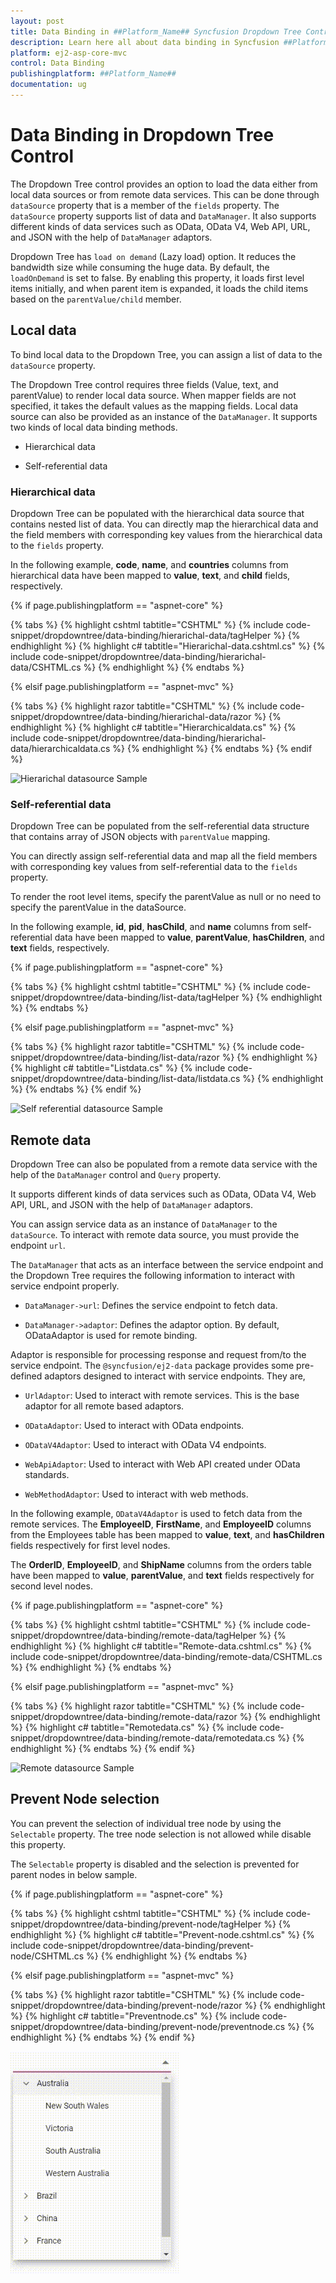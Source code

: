 ```yaml
---
layout: post
title: Data Binding in ##Platform_Name## Syncfusion Dropdown Tree Control
description: Learn here all about data binding in Syncfusion ##Platform_Name## Dropdown Tree control of Syncfusion Essential JS 2 and more.
platform: ej2-asp-core-mvc
control: Data Binding
publishingplatform: ##Platform_Name##
documentation: ug
---
```



# Data Binding in Dropdown Tree Control

The Dropdown Tree control provides an option to load the data either from local data sources or from remote data services. This can be done through `dataSource` property that is a member of the `fields` property. The `dataSource` property supports list of data and `DataManager`. It also supports different kinds of data services such as OData, OData V4, Web API, URL, and JSON with the help of `DataManager` adaptors.

Dropdown Tree has `load on demand` (Lazy load) option. It reduces the bandwidth size while consuming the huge data. By default, the `loadOnDemand` is set to false. By enabling this property, it loads first level items initially, and when parent item is expanded, it loads the child items based on the `parentValue/child` member.

## Local data

To bind local data to the Dropdown Tree, you can assign a list of data to the `dataSource` property.

The Dropdown Tree control requires three fields (Value, text, and parentValue) to render local data source. When mapper fields are not specified, it takes the default values as the mapping fields. Local data source can also be provided as an instance of the `DataManager`. It supports two kinds of local data binding methods.

* Hierarchical data

* Self-referential data

### Hierarchical data

Dropdown Tree can be populated with the hierarchical data source that contains nested list of data. You can directly map the hierarchical data and the field members with corresponding key values from the hierarchical data to the `fields` property.

In the following example, **code**, **name**, and **countries** columns from hierarchical data have been mapped to **value**, **text**, and **child** fields, respectively.

{% if page.publishingplatform == "aspnet-core" %}

{% tabs %}
{% highlight cshtml tabtitle="CSHTML" %}
{% include code-snippet/dropdowntree/data-binding/hierarichal-data/tagHelper %}
{% endhighlight %}
{% highlight c# tabtitle="Hierarichal-data.cshtml.cs" %}
{% include code-snippet/dropdowntree/data-binding/hierarichal-data/CSHTML.cs %}
{% endhighlight %}
{% endtabs %}

{% elsif page.publishingplatform == "aspnet-mvc" %}

{% tabs %}
{% highlight razor tabtitle="CSHTML" %}
{% include code-snippet/dropdowntree/data-binding/hierarichal-data/razor %}
{% endhighlight %}
{% highlight c# tabtitle="Hierarchicaldata.cs" %}
{% include code-snippet/dropdowntree/data-binding/hierarichal-data/hierarchicaldata.cs %}
{% endhighlight %}
{% endtabs %}
{% endif %}

![Hierarichal datasource Sample](./images/hierarichal-data.PNG)

### Self-referential data

Dropdown Tree can be populated from the self-referential data structure that contains array of JSON objects with `parentValue` mapping.

You can directly assign self-referential data and map all the field members with corresponding key values from self-referential data to the `fields` property.

To render the root level items, specify the parentValue as null or no need to specify the parentValue in the dataSource.

In the following example, **id**, **pid**, **hasChild**, and **name** columns from self-referential data have been mapped to **value**, **parentValue**, **hasChildren**, and **text** fields, respectively.

{% if page.publishingplatform == "aspnet-core" %}

{% tabs %}
{% highlight cshtml tabtitle="CSHTML" %}
{% include code-snippet/dropdowntree/data-binding/list-data/tagHelper %}
{% endhighlight %}
{% endtabs %}

{% elsif page.publishingplatform == "aspnet-mvc" %}

{% tabs %}
{% highlight razor tabtitle="CSHTML" %}
{% include code-snippet/dropdowntree/data-binding/list-data/razor %}
{% endhighlight %}
{% highlight c# tabtitle="Listdata.cs" %}
{% include code-snippet/dropdowntree/data-binding/list-data/listdata.cs %}
{% endhighlight %}
{% endtabs %}
{% endif %}

![Self referential datasource Sample](./images/self-referential.PNG)

## Remote data

Dropdown Tree can also be populated from a remote data service with the help of the `DataManager` control and `Query` property.

It supports different kinds of data services such as OData, OData V4, Web API, URL, and JSON with the help of `DataManager` adaptors.

You can assign service data as an instance of `DataManager` to the `dataSource`. To interact with remote data source, you must provide the endpoint `url`.

The `DataManager` that acts as an interface between the service endpoint and the Dropdown Tree requires the following information to interact with service endpoint properly.

* `DataManager->url`: Defines the service endpoint to fetch data.

* `DataManager->adaptor`: Defines the adaptor option. By default, ODataAdaptor is used for remote binding.

Adaptor is responsible for processing response and request from/to the service endpoint. The `@syncfusion/ej2-data` package provides some pre-defined adaptors designed to interact with service endpoints. They are,

* `UrlAdaptor`: Used to interact with remote services. This is the base adaptor for all remote based adaptors.

* `ODataAdaptor`: Used to interact with OData endpoints.

* `ODataV4Adaptor`: Used to interact with OData V4 endpoints.

* `WebApiAdaptor`: Used to interact with Web API created under OData standards.

* `WebMethodAdaptor`: Used to interact with web methods.

In the following example, `ODataV4Adaptor` is used to fetch data from the remote services. The **EmployeeID**, **FirstName**, and **EmployeeID** columns from the Employees table has been mapped to **value**, **text**, and **hasChildren** fields respectively for first level nodes.

The **OrderID**, **EmployeeID**, and **ShipName** columns from the orders table have been mapped to **value**, **parentValue**, and **text** fields respectively for second level nodes.

{% if page.publishingplatform == "aspnet-core" %}

{% tabs %}
{% highlight cshtml tabtitle="CSHTML" %}
{% include code-snippet/dropdowntree/data-binding/remote-data/tagHelper %}
{% endhighlight %}
{% highlight c# tabtitle="Remote-data.cshtml.cs" %}
{% include code-snippet/dropdowntree/data-binding/remote-data/CSHTML.cs %}
{% endhighlight %}
{% endtabs %}

{% elsif page.publishingplatform == "aspnet-mvc" %}

{% tabs %}
{% highlight razor tabtitle="CSHTML" %}
{% include code-snippet/dropdowntree/data-binding/remote-data/razor %}
{% endhighlight %}
{% highlight c# tabtitle="Remotedata.cs" %}
{% include code-snippet/dropdowntree/data-binding/remote-data/remotedata.cs %}
{% endhighlight %}
{% endtabs %}
{% endif %}


![Remote datasource Sample](./images/remote-data.PNG)

## Prevent Node selection

You can prevent the selection of individual tree node by using the `Selectable` property. The tree node selection is not allowed while disable this property.

The `Selectable` property is disabled and the selection is prevented for parent nodes in below sample.

{% if page.publishingplatform == "aspnet-core" %}

{% tabs %}
{% highlight cshtml tabtitle="CSHTML" %}
{% include code-snippet/dropdowntree/data-binding/prevent-node/tagHelper %}
{% endhighlight %}
{% highlight c# tabtitle="Prevent-node.cshtml.cs" %}
{% include code-snippet/dropdowntree/data-binding/prevent-node/CSHTML.cs %}
{% endhighlight %}
{% endtabs %}

{% elsif page.publishingplatform == "aspnet-mvc" %}

{% tabs %}
{% highlight razor tabtitle="CSHTML" %}
{% include code-snippet/dropdowntree/data-binding/prevent-node/razor %}
{% endhighlight %}
{% highlight c# tabtitle="Preventnode.cs" %}
{% include code-snippet/dropdowntree/data-binding/prevent-node/preventnode.cs %}
{% endhighlight %}
{% endtabs %}
{% endif %}


![Prevent Node Selection Sample](./images/prevent-node.gif)